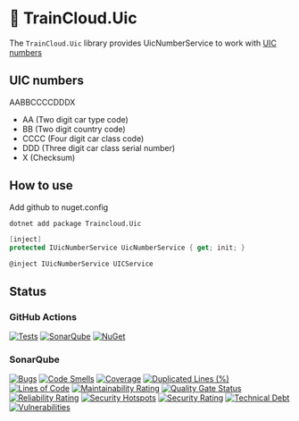 # 🚆 TrainCloud.Uic

The `TrainCloud.Uic` library provides UicNumberService to work with [UIC numbers](https://en.wikipedia.org/wiki/UIC_wagon_numbers)


## UIC numbers

AABBCCCCDDDX

* AA (Two digit car type code)
* BB (Two digit country code)
* CCCC (Four digit car class code)
* DDD (Three digit car class serial number)
* X (Checksum)



## How to use

Add github to nuget.config

```bash
dotnet add package Traincloud.Uic
```

```csharp
[inject]
protected IUicNumberService UicNumberService { get; init; }
```

```
@inject IUicNumberService UICService
```

## Status

### GitHub Actions
[![Tests](https://github.com/traincloud-net/TrainCloud.Uic/actions/workflows/tests.yml/badge.svg)](https://github.com/traincloud-net/TrainCloud.Uic/actions/workflows/tests.yml) 
[![SonarQube](https://github.com/traincloud-net/TrainCloud.Uic/actions/workflows/sonarqube.yml/badge.svg)](https://github.com/traincloud-net/TrainCloud.Uic/actions/workflows/sonarqube.yml) 
[![NuGet](https://github.com/traincloud-net/TrainCloud.Uic/actions/workflows/nuget.yml/badge.svg)](https://github.com/traincloud-net/TrainCloud.Uic/actions/workflows/nuget.yml) 

### SonarQube
[![Bugs](https://sonarqube.traincloud.net/api/project_badges/measure?project=TrainCloud.Uic&metric=bugs&token=sqb_452552b8fb07fffa84c1732d8def596c513ccf85)](https://sonarqube.traincloud.net/dashboard?id=TrainCloud.Uic) 
[![Code Smells](https://sonarqube.traincloud.net/api/project_badges/measure?project=TrainCloud.Uic&metric=code_smells&token=sqb_452552b8fb07fffa84c1732d8def596c513ccf85)](https://sonarqube.traincloud.net/dashboard?id=TrainCloud.Uic) 
[![Coverage](https://sonarqube.traincloud.net/api/project_badges/measure?project=TrainCloud.Uic&metric=coverage&token=sqb_452552b8fb07fffa84c1732d8def596c513ccf85)](https://sonarqube.traincloud.net/dashboard?id=TrainCloud.Uic) 
[![Duplicated Lines (%)](https://sonarqube.traincloud.net/api/project_badges/measure?project=TrainCloud.Uic&metric=duplicated_lines_density&token=sqb_452552b8fb07fffa84c1732d8def596c513ccf85)](https://sonarqube.traincloud.net/dashboard?id=TrainCloud.Uic) 
[![Lines of Code](https://sonarqube.traincloud.net/api/project_badges/measure?project=TrainCloud.Uic&metric=ncloc&token=sqb_452552b8fb07fffa84c1732d8def596c513ccf85)](https://sonarqube.traincloud.net/dashboard?id=TrainCloud.Uic) 
[![Maintainability Rating](https://sonarqube.traincloud.net/api/project_badges/measure?project=TrainCloud.Uic&metric=sqale_rating&token=sqb_452552b8fb07fffa84c1732d8def596c513ccf85)](https://sonarqube.traincloud.net/dashboard?id=TrainCloud.Uic) 
[![Quality Gate Status](https://sonarqube.traincloud.net/api/project_badges/measure?project=TrainCloud.Uic&metric=alert_status&token=sqb_452552b8fb07fffa84c1732d8def596c513ccf85)](https://sonarqube.traincloud.net/dashboard?id=TrainCloud.Uic) 
[![Reliability Rating](https://sonarqube.traincloud.net/api/project_badges/measure?project=TrainCloud.Uic&metric=reliability_rating&token=sqb_452552b8fb07fffa84c1732d8def596c513ccf85)](https://sonarqube.traincloud.net/dashboard?id=TrainCloud.Uic) 
[![Security Hotspots](https://sonarqube.traincloud.net/api/project_badges/measure?project=TrainCloud.Uic&metric=security_hotspots&token=sqb_452552b8fb07fffa84c1732d8def596c513ccf85)](https://sonarqube.traincloud.net/dashboard?id=TrainCloud.Uic) 
[![Security Rating](https://sonarqube.traincloud.net/api/project_badges/measure?project=TrainCloud.Uic&metric=security_rating&token=sqb_452552b8fb07fffa84c1732d8def596c513ccf85)](https://sonarqube.traincloud.net/dashboard?id=TrainCloud.Uic) 
[![Technical Debt](https://sonarqube.traincloud.net/api/project_badges/measure?project=TrainCloud.Uic&metric=sqale_index&token=sqb_452552b8fb07fffa84c1732d8def596c513ccf85)](https://sonarqube.traincloud.net/dashboard?id=TrainCloud.Uic) 
[![Vulnerabilities](https://sonarqube.traincloud.net/api/project_badges/measure?project=TrainCloud.Uic&metric=vulnerabilities&token=sqb_452552b8fb07fffa84c1732d8def596c513ccf85)](https://sonarqube.traincloud.net/dashboard?id=TrainCloud.Uic)